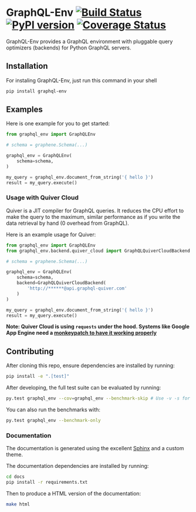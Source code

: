 # GraphQL-Env [![Build Status](https://travis-ci.org/graphql-python/graphql-env.svg?branch=master)](https://travis-ci.org/graphql-python/graphql-env) [![PyPI version](https://badge.fury.io/py/graphql-env.svg)](https://badge.fury.io/py/graphql-env) [![Coverage Status](https://coveralls.io/repos/graphql-python/graphql-env/badge.svg?branch=master&service=github)](https://coveralls.io/github/graphql-python/graphql-env?branch=master)

GraphQL-Env provides a GraphQL environment with pluggable query optimizers (backends) for Python GraphQL servers.

## Installation

For instaling GraphQL-Env, just run this command in your shell

```bash
pip install graphql-env
```

## Examples

Here is one example for you to get started:

```python
from graphql_env import GraphQLEnv

# schema = graphene.Schema(...)

graphql_env = GraphQLEnv(
    schema=schema,
)

my_query = graphql_env.document_from_string('{ hello }')
result = my_query.execute()
```

### Usage with Quiver Cloud

Quiver is a JIT compiler for GraphQL queries. It reduces the CPU effort
to make the query to the maximum, similar performance as if you write the
data retrieval by hand (0 overhead from GraphQL).

Here is an example usage for Quiver:

```python
from graphql_env import GraphQLEnv
from graphql_env.backend.quiver_cloud import GraphQLQuiverCloudBackend

# schema = graphene.Schema(...)

graphql_env = GraphQLEnv(
    schema=schema,
    backend=GraphQLQuiverCloudBackend(
        'http://******@api.graphql-quiver.com'
    )
)

my_query = graphql_env.document_from_string('{ hello }')
result = my_query.execute()
```

**Note: Quiver Cloud is using `requests` under the hood. Systems like Google App Engine
need a [monkeypatch to have it working properly](https://github.com/GoogleCloudPlatform/python-docs-samples/blob/master/appengine/standard/urlfetch/requests/main.py#L20-L26)**

## Contributing

After cloning this repo, ensure dependencies are installed by running:

```sh
pip install -e ".[test]"
```

After developing, the full test suite can be evaluated by running:

```sh
py.test graphql_env --cov=graphql_env --benchmark-skip # Use -v -s for verbose mode
```

You can also run the benchmarks with:

```sh
py.test graphql_env --benchmark-only
```

### Documentation

The documentation is generated using the excellent [Sphinx](http://www.sphinx-doc.org/) and a custom theme.

The documentation dependencies are installed by running:

```sh
cd docs
pip install -r requirements.txt
```

Then to produce a HTML version of the documentation:

```sh
make html
```
